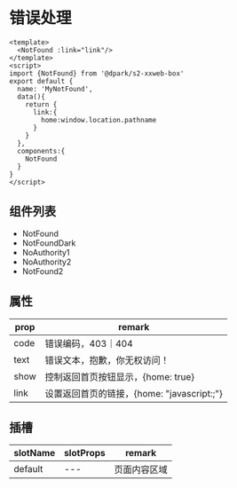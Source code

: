 # 错误处理

```vue
<template>
  <NotFound :link="link"/>
</template>
<script>
import {NotFound} from '@dpark/s2-xxweb-box'
export default {
  name: 'MyNotFound',
  data(){
    return {
      link:{
        home:window.location.pathname
      }
    }
  },
  components:{
    NotFound
  }
}
</script>
```

## 组件列表
* NotFound
* NotFoundDark
* NoAuthority1
* NoAuthority2
* NotFound2

## 属性
|prop| remark                  |
|---|-------------------------|
|code| 错误编码，403｜404            |
|text| 错误文本，抱歉，你无权访问！          |
|show| 控制返回首页按钮显示，{home: true} |
|link| 设置返回首页的链接，{home: "javascript:;"}            |

## 插槽
| slotName          | slotProps | remark |
|-------------------|-----------|--------|
| default | ---       | 页面内容区域 |